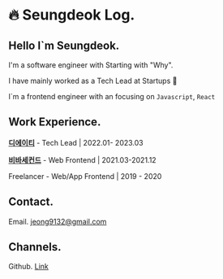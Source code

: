 # 🔥 Seungdeok Log.

## Hello I\`m Seungdeok.

I'm a software engineer with Starting with "Why".&#x20;

I have mainly worked as a Tech Lead at Startups 🚀

I\`m a frontend engineer with an focusing on `Javascript`, `React`



## Work Experience.

[**디에이티**](https://d-eighty.com) - Tech Lead | 2022.01- 2023.03

[**비바세컨드**](https://vivasecond.com) - Web Frontend | 2021.03-2021.12

Freelancer - Web/App Frontend | 2019 - 2020



## Contact.

Email. jeong9132@gmail.com

###

## Channels.

Github. [Link](https://github.com/seungdeok)
